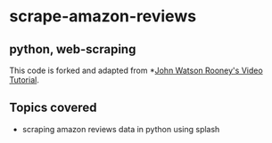 # scrape-amazon-reviews
## python, web-scraping

This code is forked and adapted from *[John Watson Rooney's Video Tutorial](https://www.youtube.com/watch?v=DIT8rwyPEns&t=78s&ab_channel=JohnWatsonRooneyJohnWatsonRooney).

## Topics covered
* scraping amazon reviews data in python using splash
